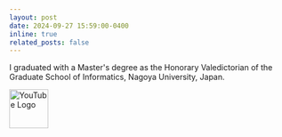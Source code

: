 ```yaml
---
layout: post
date: 2024-09-27 15:59:00-0400
inline: true
related_posts: false
---
```


<p>I graduated with a Master's degree as the Honorary Valedictorian of the Graduate School of Informatics, Nagoya University, Japan.</p>

<!-- YouTube Logo Button -->
<a id="openModal" style="cursor: pointer; display: inline-block;">
    <img src="https://upload.wikimedia.org/wikipedia/commons/b/b8/YouTube_Logo_2017.svg" 
         alt="YouTube Logo" width="70">
</a>

<!-- Video Modal (Hidden by Default) -->
<div id="videoModal" style="display: none; position: fixed; top: 0; left: 0; width: 100%; height: 100%; background-color: rgba(0, 0, 0, 0.8); justify-content: center; align-items: center;">
    <div style="position: relative; width: 80%; max-width: 600px;">
        <span id="closeModal" style="position: absolute; top: -20px; right: -20px; font-size: 30px; cursor: pointer; color: white;">✖</span>
        <iframe id="youtubeVideo" width="100%" height="315" src="" 
            title="YouTube video player" frameborder="0" allow="accelerometer; autoplay; 
            clipboard-write; encrypted-media; gyroscope; picture-in-picture" allowfullscreen></iframe>
    </div>
</div>

<script>
    var modal = document.getElementById("videoModal");
    var openBtn = document.getElementById("openModal");
    var closeBtn = document.getElementById("closeModal");
    var iframe = document.getElementById("youtubeVideo");
    var videoSrc = "https://www.youtube.com/embed/-CZaQDxkmyA?start=1625&autoplay=1"; // Auto-play enabled

    // Open modal and start video
    openBtn.addEventListener("click", function() {
        iframe.src = videoSrc; // Set iframe src to play video
        modal.style.display = "flex";
    });

    // Close modal and stop video
    closeBtn.addEventListener("click", function() {
        modal.style.display = "none";
        iframe.src = ""; // Clear src to stop playback
    });

    // Close modal when clicking outside
    window.addEventListener("click", function(event) {
        if (event.target === modal) {
            modal.style.display = "none";
            iframe.src = ""; // Stop playback
        }
    });
</script>
